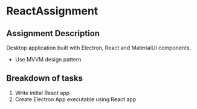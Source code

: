 # ReactAssignment

## Assignment Description
Desktop application built with Electron, React and MaterialUI components.
* Use MVVM design pattern

## Breakdown of tasks
1. Write initial React app
2. Create Electron App executable using React app